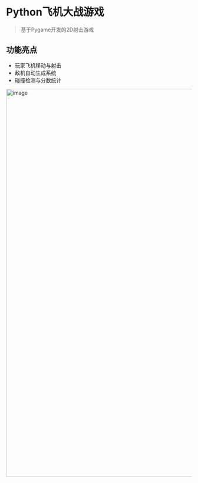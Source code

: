 # Python飞机大战游戏
> 基于Pygame开发的2D射击游戏

## 功能亮点
- 玩家飞机移动与射击
- 敌机自动生成系统
- 碰撞检测与分数统计
<img width="720" height="1050" alt="image" src="https://github.com/user-attachments/assets/870db86a-7ad3-4db1-abe9-96482986a1ff" />
